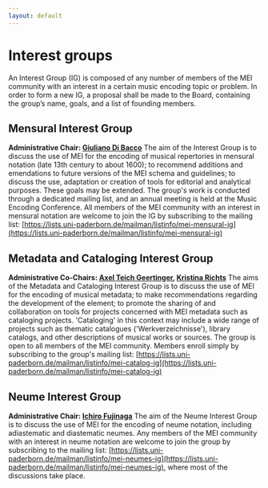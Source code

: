 ```yaml
---
layout: default
---
```

# Interest groups

An Interest Group (IG) is composed of any number of members of the MEI community with an interest in a certain music encoding topic or problem. In order to form a new IG, a proposal shall be made to the Board, containing the group’s name, goals, and a list of founding members.  

## Mensural Interest Group

**Administrative Chair: [Giuliano Di Bacco](mailto:gdibacco@indiana.edu)** The aim of the Interest Group is to discuss the use of MEI for the encoding of musical repertories in mensural notation (late 13th century to about 1600); to recommend additions and emendations to future versions of the MEI schema and guidelines; to discuss the use, adaptation or creation of tools for editorial and analytical purposes. These goals may be extended. The group's work is conducted through a dedicated mailing list, and an annual meeting is held at the Music Encoding Conference. All members of the MEI community with an interest in mensural notation are welcome to join the IG by subscribing to the mailing list: [https://lists.uni-paderborn.de/mailman/listinfo/mei-mensural-ig](https://lists.uni-paderborn.de/mailman/listinfo/mei-mensural-ig)  

## Metadata and Cataloging Interest Group

**Administrative Co-Chairs: [Axel Teich Geertinger](mailto:atge@kb.dk), [Kristina Richts](mailto:kristina.richts@uni-paderborn.de)** The aims of the Metadata and Cataloging Interest Group is to discuss the use of MEI for the encoding of musical metadata; to make recommendations regarding the development of the element; to promote the sharing of and collaboration on tools for projects concerned with MEI metadata such as cataloging projects. 'Cataloging' in this context may include a wide range of projects such as thematic catalogues ('Werkverzeichnisse'), library catalogs, and other descriptions of musical works or sources. The group is open to all members of the MEI community. Members enroll simply by subscribing to the group's mailing list: [https://lists.uni-paderborn.de/mailman/listinfo/mei-catalog-ig](https://lists.uni-paderborn.de/mailman/listinfo/mei-catalog-ig)  

## Neume Interest Group

**Administrative Chair: [Ichiro Fujinaga](mailto:ichiro.fujinag@mcgill.ca)** The aim of the Neume Interest Group is to discuss the use of MEI for the encoding of neume notation, including adiastematic and diastematic neumes. Any members of the MEI community with an interest in neume notation are welcome to join the group by subscribing to the mailing list: [https://lists.uni-paderborn.de/mailman/listinfo/mei-neumes-ig](https://lists.uni-paderborn.de/mailman/listinfo/mei-neumes-ig), where most of the discussions take place.